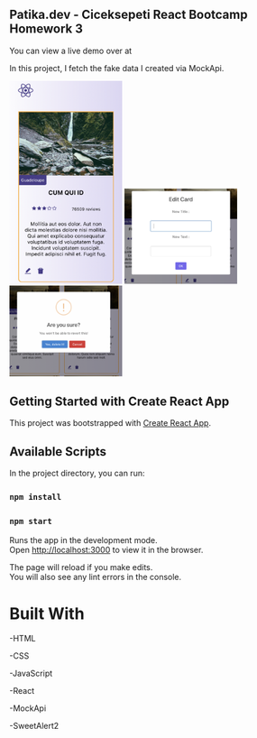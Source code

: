 ## Patika.dev - Ciceksepeti React Bootcamp Homework 3

You can view a live demo over at 

In this project, I fetch the fake data I created via MockApi.

<img src="public/images/homepage.png" alt="homepage" width="200"/>
<img src="public/images/editCard.png" alt="edit" width="200"/>
<img src="public/images/deleteCard.png" alt="delete" width="200"/>



## Getting Started with Create React App

This project was bootstrapped with [Create React App](https://github.com/facebook/create-react-app).

## Available Scripts

In the project directory, you can run:

### `npm install`

### `npm start`

Runs the app in the development mode.\
Open [http://localhost:3000](http://localhost:3000) to view it in the browser.

The page will reload if you make edits.\
You will also see any lint errors in the console.
# Built With

-HTML

-CSS

-JavaScript

-React

-MockApi

-SweetAlert2
